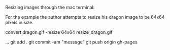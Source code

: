 Resizing images through the mac terminal: 

For the example the author attempts to resize his dragon image to be 64x64 pixels in size.

  convert dragon.gif    -resize 64x64  resize_dragon.gif
   
  ...
  git add . 
  git commit -am "message"
  git push origin gh-pages